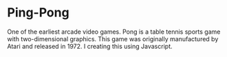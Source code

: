 # Ping-Pong
One of the earliest arcade video games. Pong is a table tennis sports game with two-dimensional graphics. This game was originally manufactured by Atari and released in 1972. I creating this using Javascript.
